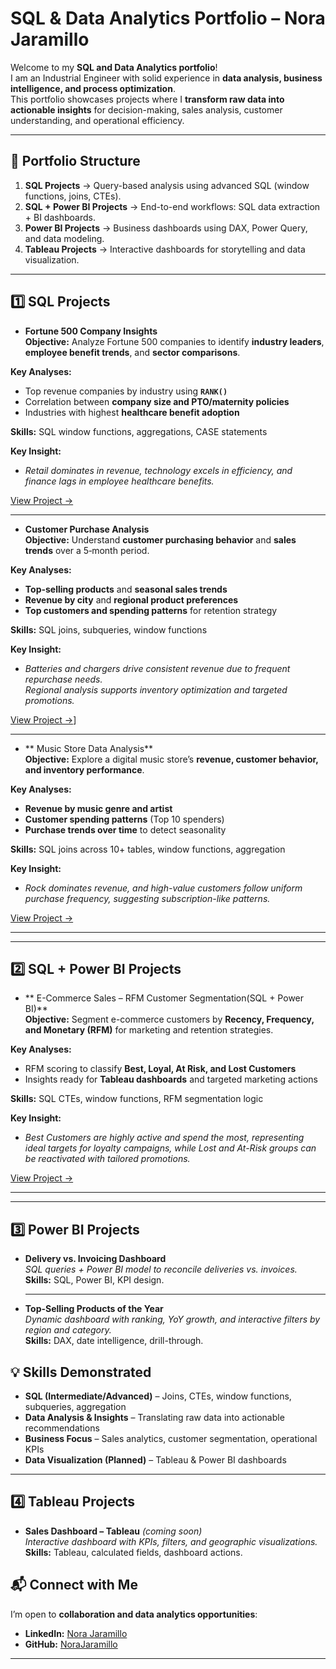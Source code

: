 # **SQL & Data Analytics Portfolio – Nora Jaramillo**  

Welcome to my **SQL and Data Analytics portfolio**!  
I am an Industrial Engineer with solid experience in **data analysis, business intelligence, and process optimization**.  
This portfolio showcases projects where I **transform raw data into actionable insights** for decision-making, sales analysis, customer understanding, and operational efficiency.  


---

## 🔹 Portfolio Structure
1. **SQL Projects** → Query-based analysis using advanced SQL (window functions, joins, CTEs).  
2. **SQL + Power BI Projects** → End-to-end workflows: SQL data extraction + BI dashboards.  
3. **Power BI Projects** → Business dashboards using DAX, Power Query, and data modeling.  
4. **Tableau Projects** → Interactive dashboards for storytelling and data visualization.
---

## 1️⃣ SQL Projects
- **Fortune 500 Company Insights**  
**Objective:** Analyze Fortune 500 companies to identify **industry leaders**, **employee benefit trends**, and **sector comparisons**.  

**Key Analyses:**  
- Top revenue companies by industry using **`RANK()`**  
- Correlation between **company size and PTO/maternity policies**  
- Industries with highest **healthcare benefit adoption**  

**Skills:** SQL window functions, aggregations, CASE statements  

**Key Insight:**  
- *Retail dominates in revenue, technology excels in efficiency, and finance lags in employee healthcare benefits.*  

[View Project →](https://github.com/NoraJaramillo/SQL/blob/main/Fortune%20500%20Analysis.md)

---

- **Customer Purchase Analysis**  
**Objective:** Understand **customer purchasing behavior** and **sales trends** over a 5‑month period.  

**Key Analyses:**  
- **Top-selling products** and **seasonal sales trends**  
- **Revenue by city** and **regional product preferences**  
- **Top customers and spending patterns** for retention strategy  

**Skills:** SQL joins, subqueries, window functions  

**Key Insight:**  
- *Batteries and chargers drive consistent revenue due to frequent repurchase needs.  
  Regional analysis supports inventory optimization and targeted promotions.*  

[View Project →](https://github.com/NoraJaramillo/SQL/blob/main/Customer%20Purchase%20Analysis)]


---

- ** Music Store Data Analysis**  
**Objective:** Explore a digital music store’s **revenue, customer behavior, and inventory performance**.  

**Key Analyses:**  
- **Revenue by music genre and artist**  
- **Customer spending patterns** (Top 10 spenders)  
- **Purchase trends over time** to detect seasonality  

**Skills:** SQL joins across 10+ tables, window functions, aggregation  

**Key Insight:**  
- *Rock dominates revenue, and high-value customers follow uniform purchase frequency, suggesting subscription-like patterns.*  

[View Project →](https://github.com/NoraJaramillo/SQL/blob/main/Music%20Store%20Data%20Analysis)

---
---
## 2️⃣ SQL + Power BI Projects


- ** E-Commerce Sales – RFM Customer Segmentation(SQL + Power BI)**  
**Objective:** Segment e-commerce customers by **Recency, Frequency, and Monetary (RFM)** for marketing and retention strategies.  

**Key Analyses:**  
- RFM scoring to classify **Best, Loyal, At Risk, and Lost Customers**  
- Insights ready for **Tableau dashboards** and targeted marketing actions  

**Skills:** SQL CTEs, window functions, RFM segmentation logic  

**Key Insight:**  
- *Best Customers are highly active and spend the most, representing ideal targets for loyalty campaigns, while Lost and At-Risk groups can be reactivated with tailored promotions.*  

[View Project →](https://github.com/NoraJaramillo/SQL/blob/main/E-Commerce%20Sales)

---
---
## 3️⃣ Power BI Projects
- **Delivery vs. Invoicing Dashboard**  
  *SQL queries + Power BI model to reconcile deliveries vs. invoices.*  
  **Skills:** SQL, Power BI, KPI design.

  ---
  
- **Top-Selling Products of the Year**  
  *Dynamic dashboard with ranking, YoY growth, and interactive filters by region and category.*  
  **Skills:** DAX, date intelligence, drill-through.


## **💡 Skills Demonstrated**
- **SQL (Intermediate/Advanced)** – Joins, CTEs, window functions, subqueries, aggregation  
- **Data Analysis & Insights** – Translating raw data into actionable recommendations  
- **Business Focus** – Sales analytics, customer segmentation, operational KPIs  
- **Data Visualization (Planned)** – Tableau & Power BI dashboards  

---

## 4️⃣ Tableau Projects
- **Sales Dashboard – Tableau** *(coming soon)*  
  *Interactive dashboard with KPIs, filters, and geographic visualizations.*  
  **Skills:** Tableau, calculated fields, dashboard actions.  

## **📬 Connect with Me**
I’m open to **collaboration and data analytics opportunities**:  

- **LinkedIn:** [Nora Jaramillo](https://www.linkedin.com/in/nora-jaramillo-6b577268/)
- **GitHub:** [NoraJaramillo](https://github.com/NoraJaramillo)  

---
